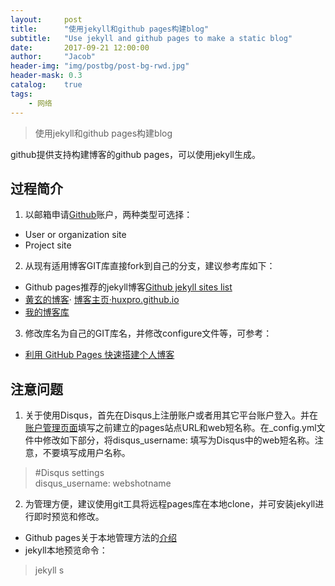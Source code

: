 ```yaml
---
layout:     post
title:      "使用jekyll和github pages构建blog"
subtitle:   "Use jekyll and github pages to make a static blog"
date:       2017-09-21 12:00:00
author:     "Jacob"
header-img: "img/postbg/post-bg-rwd.jpg"
header-mask: 0.3
catalog:    true
tags:
    - 网络
---
```



> 使用jekyll和github pages构建blog


github提供支持构建博客的github pages，可以使用jekyll生成。

## 过程简介

1. 以邮箱申请[Github](https://pages.github.com/)账户，两种类型可选择：
- User or organization site
- Project site

2. 从现有适用博客GIT库直接fork到自己的分支，建议参考库如下：
- Github pages推荐的jekyll博客[Github jekyll sites list][2]
- [黄玄的博客][1]· [博客主页·huxpro.github.io](https://huxpro.github.io)
- [我的博客库][3]

3. 修改库名为自己的GIT库名，并修改configure文件等，可参考：
- [利用 GitHub Pages 快速搭建个人博客][4]

## 注意问题

1. 关于使用Disqus，首先在Disqus上注册账户或者用其它平台账户登入。并在[账户管理页面](https://disqus.com/admin/)填写之前建立的pages站点URL和web短名称。在_config.yml文件中修改如下部分，将disqus_username: 填写为Disqus中的web短名称。注意，不要填写成用户名称。
> #Disqus settings  
> disqus_username: webshotname

2. 为管理方便，建议使用git工具将远程pages库在本地clone，并可安装jekyll进行即时预览和修改。
- Github pages关于本地管理方法的[介绍][5]  
- jekyll本地预览命令：
> jekyll s


[1]: https://github.com/Huxpro/huxpro.github.io
[2]: https://github.com/jekyll/jekyll/wiki/sites
[3]: https://github.com/jacobzy/jacobzy.github.io
[4]: http://www.jianshu.com/p/e68fba58f75c
[5]: https://help.github.com/articles/setting-up-your-github-pages-site-locally-with-jekyll/

